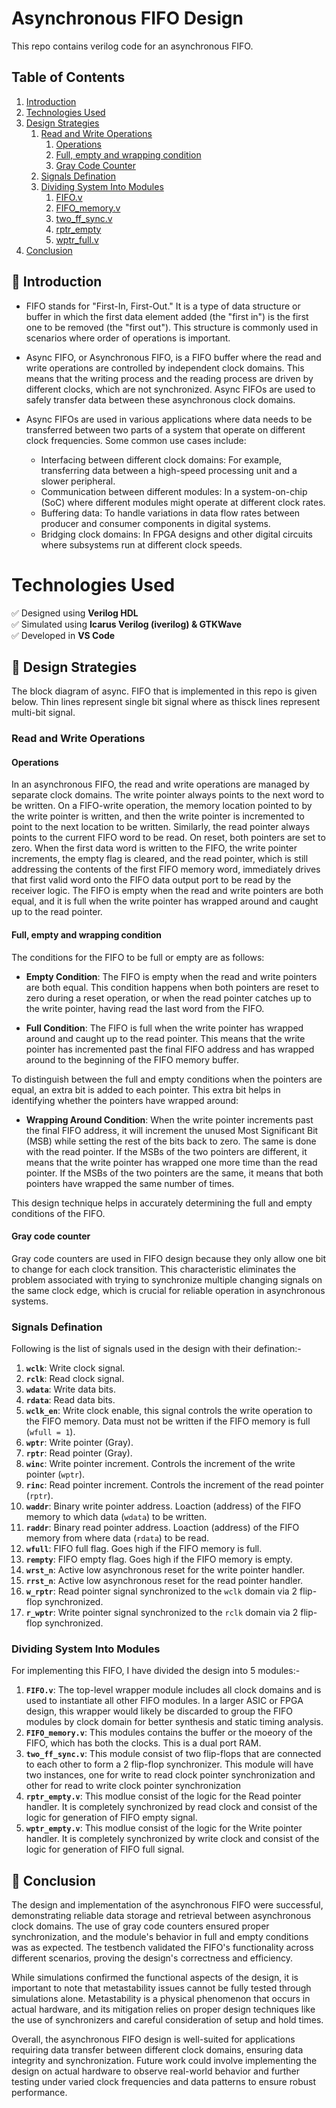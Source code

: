 # Asynchronous FIFO Design

This repo contains verilog code for an asynchronous FIFO.

## Table of Contents
1. [Introduction](#introduction)
2. [Technologies Used](#Technologies-Used)
3. [Design Strategies](#design-space-exploration-and-design-strategies)
    1. [Read and Write Operations](#read-and-write-operations)
        1. [Operations](#operations)
        2. [Full, empty and wrapping condition](#full-empty-and-wrapping-condition)
        3. [Gray Code Counter](#gray-code-counter)
    2. [Signals Defination](#signals-defination)
    3. [Dividing System Into Modules](#dividing-system-into-modules)
        1. [FIFO.v](#fifov)
        2. [FIFO_memory.v](#fifo_memoryv)
        3. [two_ff_sync.v](#two_ff_syncv)
        4. [rptr_empty](#rptr_emptyv)
        5. [wptr_full.v](#wptr_fullv)
4. [Conclusion](#conclusion)

## 📌 Introduction

- FIFO stands for "First-In, First-Out." It is a type of data structure or buffer in which the first data element added (the "first in") is the first one to be removed (the "first out"). This structure is commonly used in scenarios where order of operations is important.
- Async FIFO, or Asynchronous FIFO, is a FIFO buffer where the read and write operations are controlled by independent clock domains. This means that the writing process and the reading process are driven by different clocks, which are not synchronized. Async FIFOs are used to safely transfer data between these asynchronous clock domains.
- Async FIFOs are used in various applications where data needs to be transferred between two parts of a system that operate on different clock frequencies. Some common use cases include:

    - Interfacing between different clock domains: For example, transferring data between a high-speed processing unit and a slower peripheral.
    - Communication between different modules: In a system-on-chip (SoC) where different modules might operate at different clock rates.
    - Buffering data: To handle variations in data flow rates between producer and consumer components in digital systems.
    - Bridging clock domains: In FPGA designs and other digital circuits where subsystems run at different clock speeds.

# Technologies Used
✅ Designed using **Verilog HDL**  
✅ Simulated using **Icarus Verilog (iverilog) & GTKWave**  
✅ Developed in **VS Code**       

## 📌 Design Strategies

The block diagram of async. FIFO that is implemented in this repo is given below. Thin lines represent single bit signal where as thisck lines represent multi-bit signal.

### Read and Write Operations

#### Operations
In an asynchronous FIFO, the read and write operations are managed by separate clock domains. The write pointer always points to the next word to be written. On a FIFO-write operation, the memory location pointed to by the write pointer is written, and then the write pointer is incremented to point to the next location to be written. Similarly, the read pointer always points to the current FIFO word to be read. On reset, both pointers are set to zero. When the first data word is written to the FIFO, the write pointer increments, the empty flag is cleared, and the read pointer, which is still addressing the contents of the first FIFO memory word, immediately drives that first valid word onto the FIFO data output port to be read by the receiver logic. The FIFO is empty when the read and write pointers are both equal, and it is full when the write pointer has wrapped around and caught up to the read pointer.

#### Full, empty and wrapping condition
The conditions for the FIFO to be full or empty are as follows:

- **Empty Condition**: The FIFO is empty when the read and write pointers are both equal. This condition happens when both pointers are reset to zero during a reset operation, or when the read pointer catches up to the write pointer, having read the last word from the FIFO.

- **Full Condition**: The FIFO is full when the write pointer has wrapped around and caught up to the read pointer. This means that the write pointer has incremented past the final FIFO address and has wrapped around to the beginning of the FIFO memory buffer.

To distinguish between the full and empty conditions when the pointers are equal, an extra bit is added to each pointer. This extra bit helps in identifying whether the pointers have wrapped around:

- **Wrapping Around Condition**: When the write pointer increments past the final FIFO address, it will increment the unused Most Significant Bit (MSB) while setting the rest of the bits back to zero. The same is done with the read pointer. If the MSBs of the two pointers are different, it means that the write pointer has wrapped one more time than the read pointer. If the MSBs of the two pointers are the same, it means that both pointers have wrapped the same number of times.

This design technique helps in accurately determining the full and empty conditions of the FIFO.

#### Gray code counter

Gray code counters are used in FIFO design because they only allow one bit to change for each clock transition. This characteristic eliminates the problem associated with trying to synchronize multiple changing signals on the same clock edge, which is crucial for reliable operation in asynchronous systems.

### Signals Defination

Following is the list of signals used in the design with their defination:-

1. **``wclk``**: Write clock signal.
2. **``rclk``**: Read clock signal.
3. **``wdata``**: Write data bits.
4. **``rdata``**: Read data bits.
5. **``wclk_en``**: Write clock enable, this signal controls the write operation to the FIFO memory. Data must not be written if the FIFO memory is full (``wfull = 1``).
6. **``wptr``**: Write pointer (Gray).
7. **``rptr``**: Read pointer (Gray).
8. **``winc``**: Write pointer increment. Controls the increment of the write pointer (``wptr``).
9. **``rinc``**: Read pointer increment. Controls the increment of the read pointer (``rptr``).
10. **``waddr``**: Binary write pointer address. Loaction (address) of the FIFO memory to which data (``wdata``) to be written.
11. **``raddr``**: Binary read pointer address. Loaction (address) of the FIFO memory from where data (``rdata``) to be read.
12. **``wfull``**: FIFO full flag. Goes high if the FIFO memory is full.
13. **``rempty``**: FIFO empty flag. Goes high if the FIFO memory is empty.
14. **``wrst_n``**: Active low asynchronous reset for the write pointer handler.
15. **``rrst_n``**: Active low asynchronous reset for the read pointer handler.
16. **``w_rptr``**: Read pointer signal synchronized to the ``wclk`` domain via 2 flip-flop synchronized.  
17. **``r_wptr``**: Write pointer signal synchronized to the ``rclk`` domain via 2 flip-flop synchronized. 

### Dividing System Into Modules
For implementing this FIFO, I have divided the design into 5 modules:-

1. **``FIFO.v``**: The top-level wrapper module includes all clock domains and is used to instantiate all other FIFO modules. In a larger ASIC or FPGA design, this wrapper would likely be discarded to group the FIFO modules by clock domain for better synthesis and static timing analysis.
2. **``FIFO_memory.v``**: This modules contains the buffer or the moeory of the FIFO, which has both the clocks. This is a dual port RAM.
3. **``two_ff_sync.v``**: This module consist of two flip-flops that are connected to each other to form a 2 flip-flop synchronizer. This module will have two instances, one for write to read clock pointer synchronization and other for read to write clock pointer synchronization
4. **``rptr_empty.v``**: This modlue consist of the logic for the Read pointer handler. It is completely synchronized by read clock and consist of the logic for generation of FIFO empty signal.
5. **``wptr_empty.v``**: This modlue consist of the logic for the Write pointer handler. It is completely synchronized by write clock and consist of the logic for generation of FIFO full signal.

## 📌 Conclusion

The design and implementation of the asynchronous FIFO were successful, demonstrating reliable data storage and retrieval between asynchronous clock domains. The use of gray code counters ensured proper synchronization, and the module's behavior in full and empty conditions was as expected. The testbench validated the FIFO's functionality across different scenarios, proving the design's correctness and efficiency.

While simulations confirmed the functional aspects of the design, it is important to note that metastability issues cannot be fully tested through simulations alone. Metastability is a physical phenomenon that occurs in actual hardware, and its mitigation relies on proper design techniques like the use of synchronizers and careful consideration of setup and hold times.

Overall, the asynchronous FIFO design is well-suited for applications requiring data transfer between different clock domains, ensuring data integrity and synchronization. Future work could involve implementing the design on actual hardware to observe real-world behavior and further testing under varied clock frequencies and data patterns to ensure robust performance.

